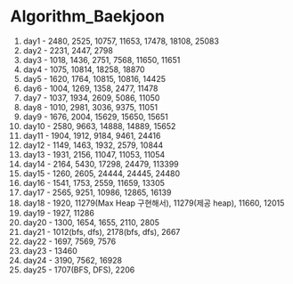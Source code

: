 # Algorithm_Baekjoon
1. day1 - 2480, 2525, 10757, 11653, 17478, 18108, 25083
2. day2 - 2231, 2447, 2798
3. day3 - 1018, 1436, 2751, 7568, 11650, 11651
4. day4 - 1075, 10814, 18258, 18870
5. day5 - 1620, 1764, 10815, 10816, 14425
6. day6 - 1004, 1269, 1358, 2477, 11478
7. day7 - 1037, 1934, 2609, 5086, 11050
8. day8 - 1010, 2981, 3036, 9375, 11051
9. day9 - 1676, 2004, 15629, 15650, 15651
10. day10 - 2580, 9663, 14888, 14889, 15652
11. day11 - 1904, 1912, 9184, 9461, 24416
12. day12 - 1149, 1463, 1932, 2579, 10844
13. day13 - 1931, 2156, 11047, 11053, 11054
14. day14 - 2164, 5430, 17298, 24479, 113399
15. day15 - 1260, 2605, 24444, 24445, 24480
16. day16 - 1541, 1753, 2559, 11659, 13305
17. day17 - 2565, 9251, 10986, 12865, 16139
18. day18 - 1920, 11279(Max Heap 구현해서), 11279(제공 heap), 11660, 12015
19. day19 - 1927, 11286
20. day20 - 1300, 1654, 1655, 2110, 2805
21. day21 - 1012(bfs, dfs), 2178(bfs, dfs), 2667
22. day22 - 1697, 7569, 7576
23. day23 - 13460
24. day24 - 3190, 7562, 16928
25. day25 - 1707(BFS, DFS), 2206
